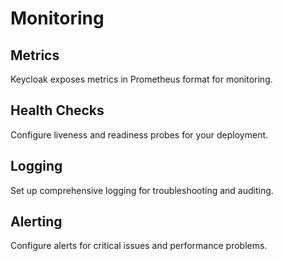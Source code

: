 # Monitoring

## Metrics

Keycloak exposes metrics in Prometheus format for monitoring.

## Health Checks

Configure liveness and readiness probes for your deployment.

## Logging

Set up comprehensive logging for troubleshooting and auditing.

## Alerting

Configure alerts for critical issues and performance problems.
